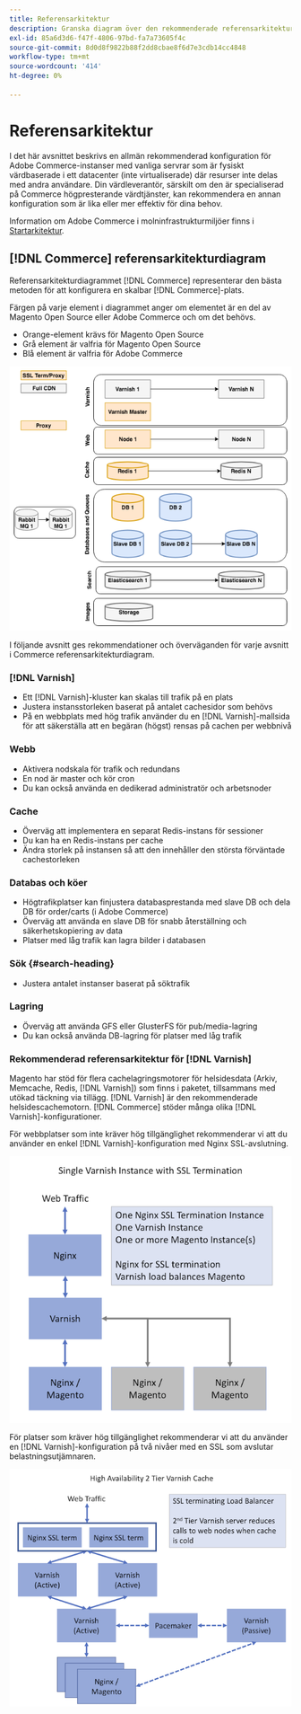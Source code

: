 ```yaml
---
title: Referensarkitektur
description: Granska diagram över den rekommenderade referensarkitekturen för Adobe Commerce-distributioner.
exl-id: 85a6d3d6-f47f-4806-97bd-fa7a73605f4c
source-git-commit: 8d0d8f9822b88f2dd8cbae8f6d7e3cdb14cc4848
workflow-type: tm+mt
source-wordcount: '414'
ht-degree: 0%

---
```


# Referensarkitektur

I det här avsnittet beskrivs en allmän rekommenderad konfiguration för Adobe Commerce-instanser med vanliga servrar som är fysiskt värdbaserade i ett datacenter (inte virtualiserade) där resurser inte delas med andra användare. Din värdleverantör, särskilt om den är specialiserad på Commerce högpresterande värdtjänster, kan rekommendera en annan konfiguration som är lika eller mer effektiv för dina behov.

Information om Adobe Commerce i molninfrastrukturmiljöer finns i [Startarkitektur](https://devdocs.magento.com/cloud/architecture/starter-architecture.html).

## [!DNL Commerce] referensarkitekturdiagram

Referensarkitekturdiagrammet [!DNL Commerce] representerar den bästa metoden för att konfigurera en skalbar [!DNL Commerce]-plats.

Färgen på varje element i diagrammet anger om elementet är en del av Magento Open Source eller Adobe Commerce och om det behövs.

* Orange-element krävs för Magento Open Source
* Grå element är valfria för Magento Open Source
* Blå element är valfria för Adobe Commerce

![Commerce referensarkitekturdiagram](../assets/performance/images/ref-architecture-2.3.png)

I följande avsnitt ges rekommendationer och överväganden för varje avsnitt i Commerce referensarkitekturdiagram.

### [!DNL Varnish]

* Ett [!DNL Varnish]-kluster kan skalas till trafik på en plats
* Justera instansstorleken baserat på antalet cachesidor som behövs
* På en webbplats med hög trafik använder du en [!DNL Varnish]-mallsida för att säkerställa att en begäran (högst) rensas på cachen per webbnivå

### Webb

* Aktivera nodskala för trafik och redundans
* En nod är master och kör cron
* Du kan också använda en dedikerad administratör och arbetsnoder

### Cache

* Överväg att implementera en separat Redis-instans för sessioner
* Du kan ha en Redis-instans per cache
* Ändra storlek på instansen så att den innehåller den största förväntade cachestorleken

### Databas och köer

* Högtrafikplatser kan finjustera databasprestanda med slave DB och dela DB för order/carts (i Adobe Commerce)
* Överväg att använda en slave DB för snabb återställning och säkerhetskopiering av data
* Platser med låg trafik kan lagra bilder i databasen

### Sök {#search-heading}

* Justera antalet instanser baserat på söktrafik

### Lagring

* Överväg att använda GFS eller GlusterFS för pub/media-lagring
* Du kan också använda DB-lagring för platser med låg trafik

### Rekommenderad referensarkitektur för [!DNL Varnish]

Magento har stöd för flera cachelagringsmotorer för helsidesdata (Arkiv, Memcache, Redis, [!DNL Varnish]) som finns i paketet, tillsammans med utökad täckning via tillägg. [!DNL Varnish] är den rekommenderade helsidescachemotorn.  [!DNL Commerce] stöder många olika [!DNL Varnish]-konfigurationer.

För webbplatser som inte kräver hög tillgänglighet rekommenderar vi att du använder en enkel [!DNL Varnish]-konfiguration med Nginx SSL-avslutning.

![Enkel [!DNL Varnish] konfiguration med SSL-avslutning](../assets/performance/images/single-varnish-with-ssl-termination.png)

För platser som kräver hög tillgänglighet rekommenderar vi att du använder en [!DNL Varnish]-konfiguration på två nivåer med en SSL som avslutar belastningsutjämnaren.

![Konfiguration med hög tillgänglighet på två nivåer [!DNL Varnish] med SSL som avslutar belastningsutjämnaren](../assets/performance/images/ha-2-tier-varnish-with-ssl-term-load-balancer.png)

